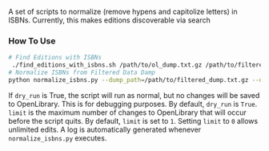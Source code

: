 A set of scripts to normalize (remove hypens and capitolize letters) in ISBNs.
Currently, this makes editions discoverable via search

### How To Use
```bash
# Find Editions with ISBNs
 ./find_editions_with_isbns.sh /path/to/ol_dump.txt.gz /path/to/filtered_dump.txt.gz
# Normalize ISBNs from Filtered Data Damp
python normalize_isbns.py --dump_path=/path/to/filtered_dump.txt.gz --dry_run=<bool> --limit=<init>
```
If `dry_run` is True, the script will run as normal, but no changes will be saved to OpenLibrary.
This is for debugging purposes. By default, `dry_run` is `True`.
`limit` is the maximum number of changes to OpenLibrary that will occur before the script quits.
By default, `limit` is set to `1`. Setting `limit` to `0` allows unlimited edits.
A log is automatically generated whenever `normalize_isbns.py` executes.